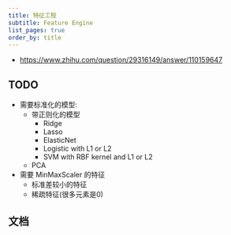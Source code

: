 ```yaml
---
title: 特征工程
subtitle: Feature Engine
list_pages: true
order_by: title
---
```


* https://www.zhihu.com/question/29316149/answer/110159647

## TODO

* 需要标准化的模型: 
    - 带正则化的模型
        - Ridge
        - Lasso
        - ElasticNet
        - Logistic with L1 or L2
        - SVM with RBF kernel and L1 or L2
    - PCA
* 需要 MinMaxScaler 的特征
    - 标准差较小的特征
    - 稀疏特征(很多元素是0)

## 文档
